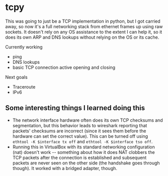 # tcpy
This was going to just be a TCP implementation in python, but I got carried away,
so now it's a full networking stack from ethernet frames up using raw sockets.
It doesn't rely on any OS assistance to the extent I can help it, so it does its
own ARP and DNS lookups without relying on the OS or its cache.

Currently working
* ping
* DNS lookups
* basic TCP connection active opening and closing

Next goals
* Traceroute
* IPv6


## Some interesting things I learned doing this
* The network interface hardware often does its own TCP checksums and segmentation,
but this behavior leads to wireshark reporting that packets' checksums are incorrect
(since it sees them before the hardware can set the correct value).  This can be turned
off using `ethtool -K $interface tx off` and `ethtool -K $interface tso off`.
* Running this in VirtualBox with its standard networking configuration (nat)
doesn't work -- something about how it does NAT clobbers the TCP packets after
the connection is established and subsequent packets are never seen on the other
side (the handshake goes through though).  It worked with a bridged adapter,
though.
